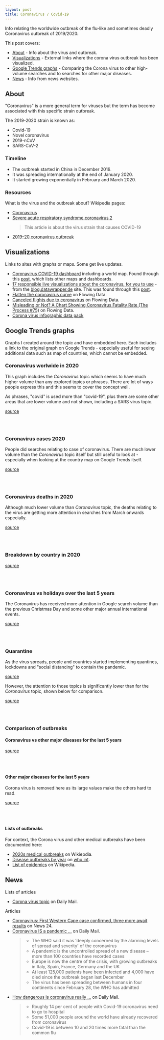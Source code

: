 ```yaml
---
layout: post
title: Coronavirus / Covid-19
---
```


<script type="text/javascript" src="https://ssl.gstatic.com/trends_nrtr/2152_RC02/embed_loader.js"></script>

Info relating the worldwide outbreak of the flu-like and sometimes deadly Coronavirus outbreak of 2019/2020.

This post covers:

- [About](#about) - Info about the virus and outbreak.
- [Visualizations](#visualizations) - External links where the corona virus outbreak has been visualized.
- [Google Trends graphs](#google-trends-graphs) - Comparing the Corona virus to other high-volume searches and to searches for other major diseases.
- [News](#news) - Info from news websites.

## About

"Coronavirus" is a more general term for viruses but the term has become associated with this specific strain outbreak.

The 2019-2020 strain is known as:

- Covid-19
- Novel coronavirus
- 2019-nCoV
- SARS-CoV-2


### Timeline

- The outbreak started in China in December 2019.
- It was spreading internationally at the end of January 2020.
- It started growing exponentially in February and March 2020.

### Resources

What is the virus and the outbreak about? Wikipedia pages:

- [Coronavirus](https://en.wikipedia.org/wiki/Coronavirus)
- [Severe acute respiratory syndrome coronavirus 2](https://en.wikipedia.org/wiki/Severe_acute_respiratory_syndrome_coronavirus_2)
    > This article is about the virus strain that causes COVID-19
- [2019–20 coronavirus outbreak](https://en.wikipedia.org/wiki/2019%E2%80%9320_coronavirus_outbreak)


## Visualizations

Links to sites with graphs or maps. Some get live updates.

- [Coronavirus COVID-19 dashboard](https://www.arcgis.com/apps/opsdashboard/index.html#/bda7594740fd40299423467b48e9ecf6) including a world map. Found through this [post](https://www.tomsguide.com/news/coronavirus-map), which lists other maps and dashboards.
- [17 responsible live visualizations about the coronavirus, for you to use](https://blog.datawrapper.de/coronaviruscharts/) - from the [blog.datawrapper.de](blog.datawrapper.de) site. This was found through this [post](https://flowingdata.com/2020/03/06/responsible-coronavirus-charts/).
- [Flatten the coronavirus curve](https://flowingdata.com/2020/03/09/flatten-the-coronavirus-curve/) on Flowing Data.
- [Canceled flights due to coronavirus](https://flowingdata.com/2020/02/21/canceled-flights-due-to-coronavirus/) on Flowing Data.
- [Misleading or Not? A Chart Showing Coronavirus Fatality Rate (The Process #75)](https://flowingdata.com/2020/02/06/misleading-or-not-a-chart-showing-coronavirus-fatality-rate-the-process-75/) on Flowing Data.
- [Corona virus infographic data pack](https://informationisbeautiful.net/2020/covid-19-coronavirus-infographic-data-pack/)


## Google Trends graphs

Graphs I created around the topic and have embedded here. Each includes a link to the original graph on Google Trends - especially useful for seeing additional data such as map of countries, which cannot be embedded.

### Coronavirus worlwide in 2020

This graph includes the _Coronavirus_ topic which seems to have much higher volume than any explored topics or phrases. There are lot of ways people express this and this seems to cover the concept well.

As phrases, "covid" is used more than "covid-19", plus there are some other areas that are lower volume and not shown, including a SARS virus topic.

[source](https://trends.google.com/trends/explore?date=2020-01-01%202020-12-31&q=%2Fm%2F01cpyy,covid,covid-19)

<script type="text/javascript">
    trends.embed.renderExploreWidget("TIMESERIES", {"comparisonItem":[{"keyword":"/m/01cpyy","geo":"","time":"2020-01-01 2020-12-31"},{"keyword":"covid","geo":"","time":"2020-01-01 2020-12-31"},{"keyword":"covid-19","geo":"","time":"2020-01-01 2020-12-31"}],"category":0,"property":""}, {"exploreQuery":"date=2020-01-01%202020-12-31&q=%2Fm%2F01cpyy,covid,covid-19","guestPath":"https://trends.google.com:443/trends/embed/"});
  </script>

<br>
<br>

### Coronavirus cases 2020

People did searches relating to case of coronavirus. There are much lower volume than the _Coronavirus_ topic itself but still useful to look at - especially when looking at the country map on Google Trends itself.

[source](https://trends.google.com/trends/explore?date=2020-01-01%202020-12-31&q=corona%20virus%20case,case%20of%20corona%20virus,first%20case%20of%20corona%20virus)

<script type="text/javascript">
    trends.embed.renderExploreWidget("TIMESERIES", {"comparisonItem":[{"keyword":"corona virus case","geo":"","time":"2020-01-01 2020-12-31"},{"keyword":"case of corona virus","geo":"","time":"2020-01-01 2020-12-31"},{"keyword":"first case of corona virus","geo":"","time":"2020-01-01 2020-12-31"}],"category":0,"property":""}, {"exploreQuery":"date=2020-01-01%202020-12-31&q=corona%20virus%20case,case%20of%20corona%20virus,first%20case%20of%20corona%20virus","guestPath":"https://trends.google.com:443/trends/embed/"});
  </script>

<br>
<br>


### Coronavirus deaths in 2020

Although much lower volume than _Coronavirus_ topic, the deaths relating to the virus are getting more attention in searches from March onwards especially.

[source](https://trends.google.com/trends/explore?date=2020-01-01%202020-12-31&q=corona%20death,coronavirus%20death,corona%20virus%20death)

<script type="text/javascript">
    trends.embed.renderExploreWidget("TIMESERIES", {"comparisonItem":[{"keyword":"corona death","geo":"","time":"2020-01-01 2020-12-31"},{"keyword":"coronavirus death","geo":"","time":"2020-01-01 2020-12-31"},{"keyword":"corona virus death","geo":"","time":"2020-01-01 2020-12-31"}],"category":0,"property":""}, {"exploreQuery":"date=2020-01-01%202020-12-31&q=corona%20death,coronavirus%20death,corona%20virus%20death","guestPath":"https://trends.google.com:443/trends/embed/"});
  </script>

<br>
<br>

### Breakdown by country in 2020

[source](https://trends.google.com/trends/explore?date=2020-01-01%202020-12-31,2020-01-01%202020-12-31,2020-01-01%202020-12-31,2020-01-01%202020-12-31,2020-01-01%202020-12-31&geo=CN,CA,AU,IT,CH&q=%2Fm%2F01cpyy,%2Fm%2F01cpyy,%2Fm%2F01cpyy,%2Fm%2F01cpyy,%2Fm%2F01cpyy)

<script type="text/javascript"> trends.embed.renderExploreWidget("TIMESERIES", {"comparisonItem":[{"keyword":"/m/01cpyy","geo":"CN","time":"2020-01-01 2020-12-31"},{"keyword":"/m/01cpyy","geo":"CA","time":"2020-01-01 2020-12-31"},{"keyword":"/m/01cpyy","geo":"AU","time":"2020-01-01 2020-12-31"},{"keyword":"/m/01cpyy","geo":"IT","time":"2020-01-01 2020-12-31"},{"keyword":"/m/01cpyy","geo":"CH","time":"2020-01-01 2020-12-31"}],"category":0,"property":""}, {"exploreQuery":"date=2020-01-01%202020-12-31,2020-01-01%202020-12-31,2020-01-01%202020-12-31,2020-01-01%202020-12-31,2020-01-01%202020-12-31&geo=CN,CA,AU,IT,CH&q=%2Fm%2F01cpyy,%2Fm%2F01cpyy,%2Fm%2F01cpyy,%2Fm%2F01cpyy,%2Fm%2F01cpyy","guestPath":"https://trends.google.com:443/trends/embed/"}); </script>

<br>
<br>


### Coronavirus vs holidays over the last 5 years

The Coronavirus has received more attention in Google search volume than the previous Christmas Day and some other major  annual international events.

[source](https://trends.google.com/trends/explore?date=today%205-y&q=%2Fm%2F01cpyy,%2Fm%2F0200gn,%2Fm%2F015h7g,%2Fm%2F01vq3)

<script type="text/javascript"> trends.embed.renderExploreWidget("TIMESERIES", {"comparisonItem":[{"keyword":"/m/01cpyy","geo":"","time":"today 5-y"},{"keyword":"/m/0200gn","geo":"","time":"today 5-y"},{"keyword":"/m/015h7g","geo":"","time":"today 5-y"},{"keyword":"/m/01vq3","geo":"","time":"today 5-y"}],"category":0,"property":""}, {"exploreQuery":"date=today%205-y&q=%2Fm%2F01cpyy,%2Fm%2F0200gn,%2Fm%2F015h7g,%2Fm%2F01vq3","guestPath":"https://trends.google.com:443/trends/embed/"}); </script>

<br>
<br>

### Quarantine

As the virus spreads, people and countries started implementing quantines, lockdowns and "social distancing" to contain the pandemic.

[source](https://trends.google.com/trends/explore?date=2020-01-01%202020-12-31&q=%2Fm%2F07l88z,stay%20at%20home,stay%20home,stay%20at%20home%20order,%2Fm%2F069q9)

<script type="text/javascript">
    trends.embed.renderExploreWidget("TIMESERIES", {"comparisonItem":[{"keyword":"/m/07l88z","geo":"","time":"today 3-m"},{"keyword":"/m/069q9","geo":"","time":"today 3-m"},{"keyword":"stay home","geo":"","time":"today 3-m"},{"keyword":"/g/11c7s5skh1","geo":"","time":"today 3-m"}],"category":0,"property":""}, {"exploreQuery":"date=today%203-m&q=%2Fm%2F07l88z,%2Fm%2F069q9,stay%20home,%2Fg%2F11c7s5skh1","guestPath":"https://trends.google.com:443/trends/embed/"});
  </script>

However, the attention to those topics is significantly lower than for the _Coronavirus_ topic, shown below for comparison.

[source](https://trends.google.com/trends/explore?date=today%203-m&q=%2Fm%2F07l88z,%2Fm%2F069q9,stay%20home,%2Fg%2F11c7s5skh1,%2Fm%2F01cpyy)

<script type="text/javascript">
    trends.embed.renderExploreWidget("TIMESERIES", {"comparisonItem":[{"keyword":"/m/07l88z","geo":"","time":"today 3-m"},{"keyword":"/m/069q9","geo":"","time":"today 3-m"},{"keyword":"stay home","geo":"","time":"today 3-m"},{"keyword":"/g/11c7s5skh1","geo":"","time":"today 3-m"},{"keyword":"/m/01cpyy","geo":"","time":"today 3-m"}],"category":0,"property":""}, {"exploreQuery":"date=today%203-m&q=%2Fm%2F07l88z,%2Fm%2F069q9,stay%20home,%2Fg%2F11c7s5skh1,%2Fm%2F01cpyy","guestPath":"https://trends.google.com:443/trends/embed/"});
  </script>

<br>
<br>


### Comparison of outbreaks

#### Coronavirus vs other major diseases for the last 5 years

[source](https://trends.google.com/trends/explore?date=today%205-y&q=%2Fm%2F01cpyy,%2Fm%2F01byzl,%2Fm%2F0frm3,%2Fm%2F057c6k,%2Fm%2F0g2gb)

<script type="text/javascript"> trends.embed.renderExploreWidget("TIMESERIES", {"comparisonItem":[{"keyword":"/m/01cpyy","geo":"","time":"today 5-y"},{"keyword":"/m/01byzl","geo":"","time":"today 5-y"},{"keyword":"/m/0frm3","geo":"","time":"today 5-y"},{"keyword":"/m/057c6k","geo":"","time":"today 5-y"},{"keyword":"/m/0g2gb","geo":"","time":"today 5-y"}],"category":0,"property":""}, {"exploreQuery":"date=today%205-y&q=%2Fm%2F01cpyy,%2Fm%2F01byzl,%2Fm%2F0frm3,%2Fm%2F057c6k,%2Fm%2F0g2gb","guestPath":"https://trends.google.com:443/trends/embed/"}); </script>

<br>
<br>

#### Other major diseases for the last 5 years

Corona virus is removed here as its large values make the others hard to read.

[source](https://trends.google.com/trends/explore?date=today%205-y&q=%2Fm%2F01byzl,%2Fm%2F0frm3,%2Fm%2F057c6k,%2Fm%2F0g2gb)

<script type="text/javascript"> trends.embed.renderExploreWidget("TIMESERIES", {"comparisonItem":[{"keyword":"/m/01byzl","geo":"","time":"today 5-y"},{"keyword":"/m/0frm3","geo":"","time":"today 5-y"},{"keyword":"/m/057c6k","geo":"","time":"today 5-y"},{"keyword":"/m/0g2gb","geo":"","time":"today 5-y"}],"category":0,"property":""}, {"exploreQuery":"date=today%205-y&q=%2Fm%2F01byzl,%2Fm%2F0frm3,%2Fm%2F057c6k,%2Fm%2F0g2gb","guestPath":"https://trends.google.com:443/trends/embed/"}); </script> 

<br>
<br>

#### Lists of outbreaks

For context, the Corona virus and other medical outbreaks have been documented here:

- [2020s medical outbreaks](https://en.wikipedia.org/wiki/Category:2020s_medical_outbreaks) on Wikiepdia.
- [Disease outbreaks by year](https://www.who.int/csr/don/archive/year/en/) on [who.int](www.who.int).
- [List of epidemics](https://en.wikipedia.org/wiki/List_of_epidemics) on Wikipedia.


## News

Lists of articles

- [Corona virus topic](https://www.dailymail.co.uk/news/coronavirus/index.html) on Daily Mail.

Articles

- [Coronavirus: First Western Cape case confirmed, three more await results](https://www.news24.com/SouthAfrica/News/coronavirus-first-western-cape-case-confirmed-three-more-await-results-20200311) on News 24.
- [Coronavirus IS a pandemic ...](https://www.dailymail.co.uk/health/article-8101003/World-Health-Organization-says-coronavirus-classed-pandemic.html) on Daily Mail.
    > - The WHO said it was 'deeply concerned by the alarming levels of spread and severity' of the coronavirus
    > - A pandemic is the uncontrolled spread of a new disease – more than 100 countries have recorded cases
    > - Europe is now the centre of the crisis, with growing outbreaks in Italy, Spain, France, Germany and the UK 
    > - At least 125,000 patients have been infected and 4,000 have died since the outbreak began last December
    > - The virus has been spreading between humans in four continents since February 28, the WHO has admitted
- [How dangerous is coronavirus really ...](https://www.dailymail.co.uk/health/article-8076109/Coronavirus-dangerous-symptoms-likely-appear-risk-death.html) on Daily Mail.
    > - Roughly 14 per cent of people with Covid-19 coronavirus need to go to hospital  
    > - Some 51,000 people around the world have already recovered from coronavirus 
    > - Covid-19 is between 10 and 20 times more fatal than the common flu 
